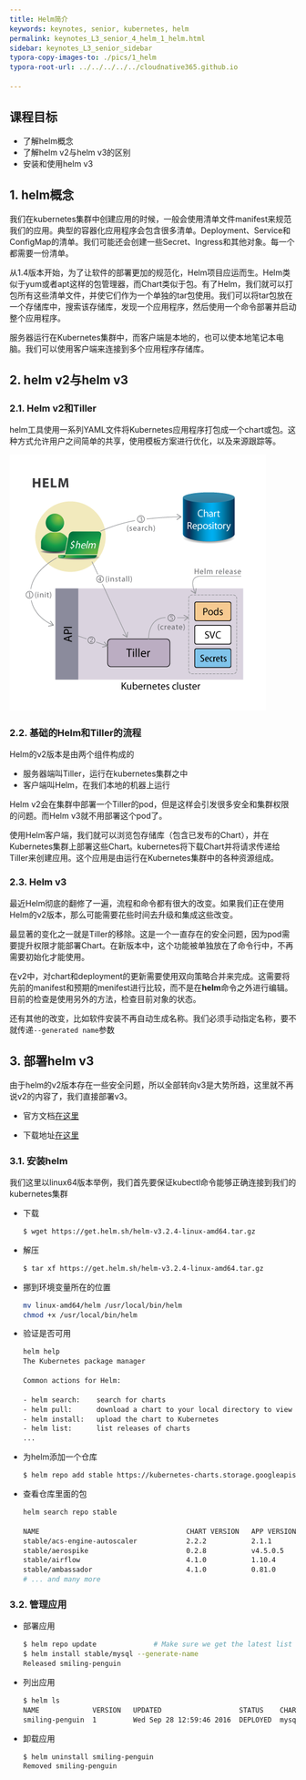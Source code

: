 ```yaml
---
title: Helm简介
keywords: keynotes, senior, kubernetes, helm
permalink: keynotes_L3_senior_4_helm_1_helm.html
sidebar: keynotes_L3_senior_sidebar
typora-copy-images-to: ./pics/1_helm
typora-root-url: ../../../../../cloudnative365.github.io

---
```


## 课程目标

- 了解helm概念
- 了解helm v2与helm v3的区别
- 安装和使用helm v3

## 1. helm概念

我们在kubernetes集群中创建应用的时候，一般会使用清单文件manifest来规范我们的应用。典型的容器化应用程序会包含很多清单。Deployment、Service和ConfigMap的清单。我们可能还会创建一些Secret、Ingress和其他对象。每一个都需要一份清单。

从1.4版本开始，为了让软件的部署更加的规范化，Helm项目应运而生。Helm类似于yum或者apt这样的包管理器，而Chart类似于包。有了Helm，我们就可以打包所有这些清单文件，并使它们作为一个单独的tar包使用。我们可以将tar包放在一个存储库中，搜索该存储库，发现一个应用程序，然后使用一个命令部署并启动整个应用程序。

服务器运行在Kubernetes集群中，而客户端是本地的，也可以使本地笔记本电脑。我们可以使用客户端来连接到多个应用程序存储库。

## 2. helm v2与helm v3

### 2.1. Helm v2和Tiller

helm工具使用一系列YAML文件将Kubernetes应用程序打包成一个chart或包。这种方式允许用户之间简单的共享，使用模板方案进行优化，以及来源跟踪等。

![zgxbwiuexxtg-BasicFlow-HelmandTiller](/pages/keynotes/L3_senior/4_helm/pics/1_helm/zgxbwiuexxtg-BasicFlow-HelmandTiller.png)

### 2.2. 基础的Helm和Tiller的流程

Helm的v2版本是由两个组件构成的

+ 服务器端叫Tiller，运行在kubernetes集群之中
+ 客户端叫Helm，在我们本地的机器上运行

Helm v2会在集群中部署一个Tiller的pod，但是这样会引发很多安全和集群权限的问题。而Helm v3就不用部署这个pod了。

使用Helm客户端，我们就可以浏览包存储库（包含已发布的Chart），并在Kubernetes集群上部署这些Chart。kubernetes将下载Chart并将请求传递给Tiller来创建应用。这个应用是由运行在Kubernetes集群中的各种资源组成。

### 2.3. Helm v3

最近Helm彻底的翻修了一遍，流程和命令都有很大的改变。如果我们正在使用Helm的v2版本，那么可能需要花些时间去升级和集成这些改变。

最显著的变化之一就是Tiller的移除。这是一个一直存在的安全问题，因为pod需要提升权限才能部署Chart。在新版本中，这个功能被单独放在了命令行中，不再需要初始化才能使用。

在v2中，对chart和deployment的更新需要使用双向策略合并来完成。这需要将先前的manifest和预期的menifest进行比较，而不是在**helm**命令之外进行编辑。目前的检查是使用另外的方法，检查目前对象的状态。

还有其他的改变，比如软件安装不再自动生成名称。我们必须手动指定名称，要不就传递`--generated name`参数

## 3. 部署helm v3

由于helm的v2版本存在一些安全问题，所以全部转向v3是大势所趋，这里就不再说v2的内容了，我们直接部署v3。

+ 官方文档[在这里](https://helm.sh/docs/intro/install/)

+ 下载地址[在这里](https://github.com/helm/helm/releases/tag/v3.2.4)

### 3.1. 安装helm

我们这里以linux64版本举例，我们首先要保证kubectl命令能够正确连接到我们的kubernetes集群

+ 下载

  ``` bash
  $ wget https://get.helm.sh/helm-v3.2.4-linux-amd64.tar.gz
  ```

+ 解压

  ``` bash
  $ tar xf https://get.helm.sh/helm-v3.2.4-linux-amd64.tar.gz
  ```

+ 挪到环境变量所在的位置

  ``` bash
  mv linux-amd64/helm /usr/local/bin/helm
  chmod +x /usr/local/bin/helm
  ```

+ 验证是否可用

  ``` bash
  helm help
  The Kubernetes package manager
  
  Common actions for Helm:
  
  - helm search:    search for charts
  - helm pull:      download a chart to your local directory to view
  - helm install:   upload the chart to Kubernetes
  - helm list:      list releases of charts
  ...
  ```

+ 为helm添加一个仓库

  ``` bash
  $ helm repo add stable https://kubernetes-charts.storage.googleapis.com/
  ```

+ 查看仓库里面的包

  ``` bash
  helm search repo stable
  
  NAME                                    CHART VERSION   APP VERSION                     DESCRIPTION
  stable/acs-engine-autoscaler            2.2.2           2.1.1                           DEPRECATED Scales worker nodes within agent pools
  stable/aerospike                        0.2.8           v4.5.0.5                        A Helm chart for Aerospike in Kubernetes
  stable/airflow                          4.1.0           1.10.4                          Airflow is a platform to programmatically autho...
  stable/ambassador                       4.1.0           0.81.0                          A Helm chart for Datawire Ambassador
  # ... and many more
  ```

  

### 3.2. 管理应用

+ 部署应用

  ``` bash
  $ helm repo update              # Make sure we get the latest list of charts
  $ helm install stable/mysql --generate-name
  Released smiling-penguin
  ```

+ 列出应用

  ``` bash
  $ helm ls
  NAME             VERSION   UPDATED                   STATUS    CHART
  smiling-penguin  1         Wed Sep 28 12:59:46 2016  DEPLOYED  mysql-0.1.0
  ```

+ 卸载应用

  ``` bash
  $ helm uninstall smiling-penguin
  Removed smiling-penguin
  ```

  